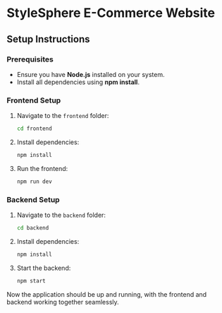 # StyleSphere E-Commerce Website

## Setup Instructions

### Prerequisites
- Ensure you have **Node.js** installed on your system.
- Install all dependencies using **npm install**.

### Frontend Setup
1. Navigate to the `frontend` folder:
    ```bash
    cd frontend
    ```
2. Install dependencies:
    ```bash
    npm install
    ```
3. Run the frontend:
    ```bash
    npm run dev
    ```

### Backend Setup
1. Navigate to the `backend` folder:
    ```bash
    cd backend
    ```
2. Install dependencies:
    ```bash
    npm install
    ```
3. Start the backend:
    ```bash
    npm start
    ```

Now the application should be up and running, with the frontend and backend working together seamlessly.
